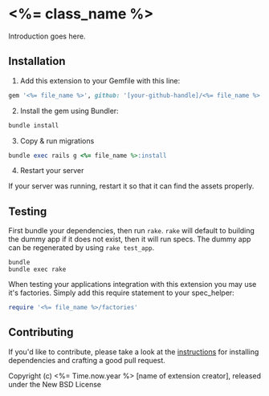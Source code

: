 # <%= class_name %>

Introduction goes here.

## Installation

1. Add this extension to your Gemfile with this line:
  ```ruby
  gem '<%= file_name %>', github: '[your-github-handle]/<%= file_name %>'
  ```

2. Install the gem using Bundler:
  ```ruby
  bundle install
  ```

3. Copy & run migrations
  ```ruby
  bundle exec rails g <%= file_name %>:install
  ```

4. Restart your server

  If your server was running, restart it so that it can find the assets properly.

## Testing

First bundle your dependencies, then run `rake`. `rake` will default to building the dummy app if it does not exist, then it will run specs. The dummy app can be regenerated by using `rake test_app`.

```shell
bundle
bundle exec rake
```

When testing your applications integration with this extension you may use it's factories.
Simply add this require statement to your spec_helper:

```ruby
require '<%= file_name %>/factories'
```


## Contributing

If you'd like to contribute, please take a look at the
[instructions](CONTRIBUTING.md) for installing dependencies and crafting a good
pull request.

Copyright (c) <%= Time.now.year %> [name of extension creator], released under the New BSD License
